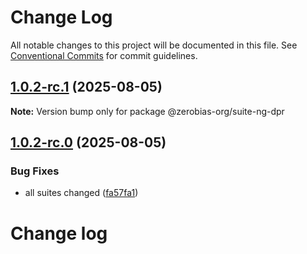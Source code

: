 # Change Log

All notable changes to this project will be documented in this file.
See [Conventional Commits](https://conventionalcommits.org) for commit guidelines.

## [1.0.2-rc.1](https://github.com/zerobias-org/suite/compare/@zerobias-org/suite-ng-dpr@1.0.2-rc.0...@zerobias-org/suite-ng-dpr@1.0.2-rc.1) (2025-08-05)

**Note:** Version bump only for package @zerobias-org/suite-ng-dpr





## [1.0.2-rc.0](https://github.com/zerobias-org/suite/compare/@zerobias-org/suite-ng-dpr@1.0.1...@zerobias-org/suite-ng-dpr@1.0.2-rc.0) (2025-08-05)


### Bug Fixes

* all suites changed ([fa57fa1](https://github.com/zerobias-org/suite/commit/fa57fa1af7628003297df46b2d7740fe95bd2666))





# Change log
